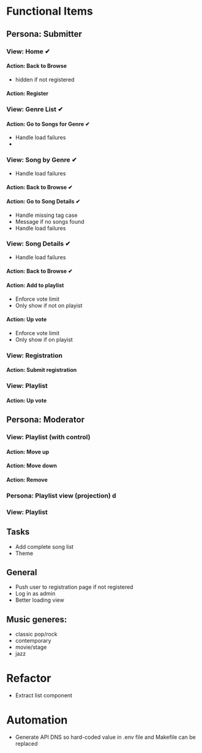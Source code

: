 # Functional Items

## Persona: Submitter

### View: Home ✔︎
#### Action: Back to Browse
* hidden if not registered
#### Action: Register

### View: Genre List ✔︎
#### Action: Go to Songs for Genre ✔︎
* Handle load failures
* 

### View: Song by Genre ✔︎︎ ︎
* Handle load failures
#### Action: Back to Browse ✔︎  
#### Action: Go to Song Details ✔︎
* Handle missing tag case
* Message if no songs found
* Handle load failures

### View: Song Details ✔︎
* Handle load failures
#### Action: Back to Browse ✔︎ ︎
#### Action: Add to playlist
- Enforce vote limit
- Only show if not on playist
#### Action: Up vote
- Enforce vote limit
- Only show if on playist

### View: Registration
#### Action: Submit registration

### View: Playlist
#### Action: Up vote

## Persona: Moderator
### View: Playlist (with control)
#### Action: Move up
#### Action: Move down
#### Action: Remove

### Persona: Playlist view (projection) d
### View: Playlist

## Tasks
* Add complete song list
* Theme

## General
* Push user to registration page if not registered
* Log in as admin
* Better loading view

## Music generes:
- classic pop/rock
- contemporary
- movie/stage
- jazz

# Refactor
- Extract list component

# Automation
* Generate API DNS so hard-coded value in .env file and Makefile can be replaced
